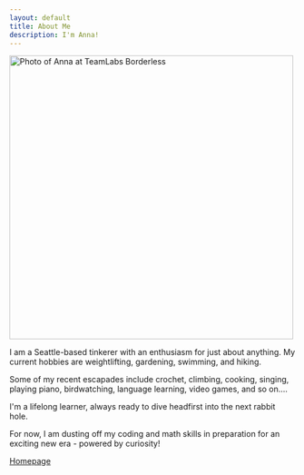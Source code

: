 ```yaml
---
layout: default
title: About Me
description: I'm Anna!
---
```


<img src="../assets/anna_2025.png" width="500" title="Photo of Anna at TeamLabs Borderless" alt="Photo of Anna at TeamLabs Borderless">

I am a Seattle-based tinkerer with an enthusiasm for just about anything.
My current hobbies are weightlifting, gardening, swimming, and hiking.

Some of my recent escapades include crochet, climbing, cooking, singing, playing piano, birdwatching, language learning, video games, and so on....

I'm a lifelong learner, always ready to dive headfirst into the next rabbit hole.

For now, I am dusting off my coding and math skills in preparation for an exciting new era - powered by curiosity!

[Homepage](../index.md)